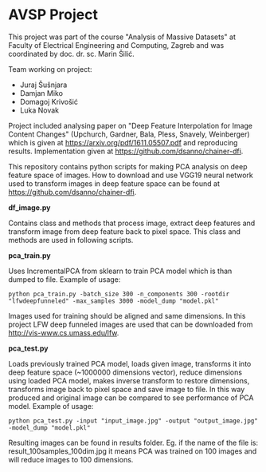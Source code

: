 # AVSP Project

This project was part of the course "Analysis of Massive Datasets" at Faculty of Electrical Engineering and Computing, Zagreb and was coordinated by doc. dr. sc. Marin Šilić.

Team working on project:
- Juraj Šušnjara
- Damjan Miko
- Domagoj Krivošić
- Luka Novak

Project included analysing paper on "Deep Feature Interpolation for Image Content Changes" (Upchurch, Gardner, Bala, Pless, Snavely, Weinberger) which is given at https://arxiv.org/pdf/1611.05507.pdf and reproducing results. Implementation given at https://github.com/dsanno/chainer-dfi.

This repository contains python scripts for making PCA analysis on deep feature space of images. How to download and use VGG19 neural network used to transform images in deep feature space can be found at https://github.com/dsanno/chainer-dfi.

**df_image.py**

Contains class and methods that process image, extract deep features and transform image from deep feature back to pixel space. This class and methods are used in following scripts.

**pca_train.py**

Uses IncrementalPCA from sklearn to train PCA model which is than dumped to file. Example of usage:
```
python pca_train.py -batch_size 300 -n_components 300 -rootdir "lfwdeepfunneled" -max_samples 3000 -model_dump "model.pkl"
```

Images used for training should be aligned and same dimensions. In this project LFW deep funneled images are used that can be downloaded from http://vis-www.cs.umass.edu/lfw.

**pca_test.py**

Loads previously trained PCA model, loads given image, transforms it into deep feature space (~1000000 dimensions vector), reduce dimensions using loaded PCA model, makes inverse transform to restore dimensions, transforms image back to pixel space and save image to file. In this way produced and original image can be compared to see performance of PCA model. Example of usage:
```
python pca_test.py -input "input_image.jpg" -output "output_image.jpg" -model_dump "model.pkl"
```

Resulting images can be found in results folder. Eg. if the name of the file is: result_100samples_100dim.jpg it means PCA was trained on 100 images and will reduce images to 100 dimensions.

